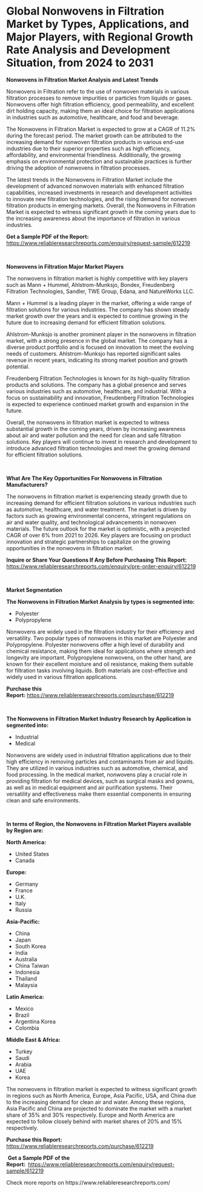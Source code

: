<p><h1>Global Nonwovens in Filtration Market by Types, Applications, and Major Players, with Regional Growth Rate Analysis and Development Situation, from 2024 to 2031</h1></p><p><strong>Nonwovens in Filtration Market Analysis and Latest Trends</strong></p>
<p><p>Nonwovens in Filtration refer to the use of nonwoven materials in various filtration processes to remove impurities or particles from liquids or gases. Nonwovens offer high filtration efficiency, good permeability, and excellent dirt holding capacity, making them an ideal choice for filtration applications in industries such as automotive, healthcare, and food and beverage.</p><p>The Nonwovens in Filtration Market is expected to grow at a CAGR of 11.2% during the forecast period. The market growth can be attributed to the increasing demand for nonwoven filtration products in various end-use industries due to their superior properties such as high efficiency, affordability, and environmental friendliness. Additionally, the growing emphasis on environmental protection and sustainable practices is further driving the adoption of nonwovens in filtration processes.</p><p>The latest trends in the Nonwovens in Filtration Market include the development of advanced nonwoven materials with enhanced filtration capabilities, increased investments in research and development activities to innovate new filtration technologies, and the rising demand for nonwoven filtration products in emerging markets. Overall, the Nonwovens in Filtration Market is expected to witness significant growth in the coming years due to the increasing awareness about the importance of filtration in various industries.</p></p>
<p><strong>Get a Sample PDF of the Report:&nbsp;</strong> <a href="https://www.reliableresearchreports.com/enquiry/request-sample/612219">https://www.reliableresearchreports.com/enquiry/request-sample/612219</a></p>
<p>&nbsp;</p>
<p><strong>Nonwovens in Filtration Major Market Players</strong></p>
<p><p>The nonwovens in filtration market is highly competitive with key players such as Mann + Hummel, Ahlstrom-Munksjo, Bondex, Freudenberg Filtration Technologies, Sandler, TWE Group, Edana, and NatureWorks LLC. </p><p>Mann + Hummel is a leading player in the market, offering a wide range of filtration solutions for various industries. The company has shown steady market growth over the years and is expected to continue growing in the future due to increasing demand for efficient filtration solutions.</p><p>Ahlstrom-Munksjo is another prominent player in the nonwovens in filtration market, with a strong presence in the global market. The company has a diverse product portfolio and is focused on innovation to meet the evolving needs of customers. Ahlstrom-Munksjo has reported significant sales revenue in recent years, indicating its strong market position and growth potential.</p><p>Freudenberg Filtration Technologies is known for its high-quality filtration products and solutions. The company has a global presence and serves various industries such as automotive, healthcare, and industrial. With a focus on sustainability and innovation, Freudenberg Filtration Technologies is expected to experience continued market growth and expansion in the future.</p><p>Overall, the nonwovens in filtration market is expected to witness substantial growth in the coming years, driven by increasing awareness about air and water pollution and the need for clean and safe filtration solutions. Key players will continue to invest in research and development to introduce advanced filtration technologies and meet the growing demand for efficient filtration solutions.</p></p>
<p>&nbsp;</p>
<p><strong>What Are The Key Opportunities For Nonwovens in Filtration Manufacturers?</strong></p>
<p><p>The nonwovens in filtration market is experiencing steady growth due to increasing demand for efficient filtration solutions in various industries such as automotive, healthcare, and water treatment. The market is driven by factors such as growing environmental concerns, stringent regulations on air and water quality, and technological advancements in nonwoven materials. The future outlook for the market is optimistic, with a projected CAGR of over 6% from 2021 to 2026. Key players are focusing on product innovation and strategic partnerships to capitalize on the growing opportunities in the nonwovens in filtration market.</p></p>
<p><strong>Inquire or Share Your Questions If Any Before Purchasing This Report:</strong> <a href="https://www.reliableresearchreports.com/enquiry/pre-order-enquiry/612219">https://www.reliableresearchreports.com/enquiry/pre-order-enquiry/612219</a></p>
<p>&nbsp;</p>
<p><strong>Market Segmentation</strong></p>
<p><strong>The Nonwovens in Filtration Market Analysis by types is segmented into:</strong></p>
<p><ul><li>Polyester</li><li>Polypropylene</li></ul></p>
<p><p>Nonwovens are widely used in the filtration industry for their efficiency and versatility. Two popular types of nonwovens in this market are Polyester and Polypropylene. Polyester nonwovens offer a high level of durability and chemical resistance, making them ideal for applications where strength and longevity are important. Polypropylene nonwovens, on the other hand, are known for their excellent moisture and oil resistance, making them suitable for filtration tasks involving liquids. Both materials are cost-effective and widely used in various filtration applications.</p></p>
<p><strong>Purchase this Report:&nbsp;</strong><a href="https://www.reliableresearchreports.com/purchase/612219">https://www.reliableresearchreports.com/purchase/612219</a></p>
<p>&nbsp;</p>
<p><strong>The Nonwovens in Filtration Market Industry Research by Application is segmented into:</strong></p>
<p><ul><li>Industrial</li><li>Medical</li></ul></p>
<p><p>Nonwovens are widely used in industrial filtration applications due to their high efficiency in removing particles and contaminants from air and liquids. They are utilized in various industries such as automotive, chemical, and food processing. In the medical market, nonwovens play a crucial role in providing filtration for medical devices, such as surgical masks and gowns, as well as in medical equipment and air purification systems. Their versatility and effectiveness make them essential components in ensuring clean and safe environments.</p></p>
<p>&nbsp;</p>
<p><strong>In terms of Region, the Nonwovens in Filtration Market Players available by Region are:</strong></p>
<p>
    <p> <strong> North America: </strong>
        <ul>
            <li>United States</li>
            <li>Canada</li>
        </ul>
        </p> 
    <p> <strong> Europe: </strong>
        <ul>
            <li>Germany</li>
            <li>France</li>
            <li>U.K.</li>
            <li>Italy</li>
            <li>Russia</li>
        </ul>
        </p> 
    <p> <strong> Asia-Pacific: </strong>
        <ul>
            <li>China</li>
            <li>Japan</li>
            <li>South Korea</li>
            <li>India</li>
            <li>Australia</li>
            <li>China Taiwan</li>
            <li>Indonesia</li>
            <li>Thailand</li>
            <li>Malaysia</li>
        </ul>
        </p> 
    <p> <strong> Latin America: </strong>
        <ul>
            <li>Mexico</li>
            <li>Brazil</li>
            <li>Argentina Korea</li>
            <li>Colombia</li>
        </ul>
        </p> 
    <p> <strong> Middle East & Africa: </strong>
        <ul>
            <li>Turkey</li>
            <li>Saudi</li>
            <li>Arabia</li>
            <li>UAE</li>
            <li>Korea</li>
        </ul>
    </p>
    </p>
<p><p>The nonwovens in filtration market is expected to witness significant growth in regions such as North America, Europe, Asia Pacific, USA, and China due to the increasing demand for clean air and water. Among these regions, Asia Pacific and China are projected to dominate the market with a market share of 35% and 30% respectively. Europe and North America are expected to follow closely behind with market shares of 20% and 15% respectively.</p></p>
<p><strong>Purchase this Report: </strong><a href="https://www.reliableresearchreports.com/purchase/612219">https://www.reliableresearchreports.com/purchase/612219</a></p>
<p>&nbsp;<strong>Get a Sample PDF of the Report:&nbsp;&nbsp;</strong><a href="https://www.reliableresearchreports.com/enquiry/request-sample/612219">https://www.reliableresearchreports.com/enquiry/request-sample/612219</a></p>
<p><strong></strong></p>
<p>Check more reports on https://www.reliableresearchreports.com/</p>